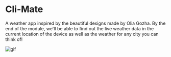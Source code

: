 # Cli-Mate
A weather app inspired by the beautiful designs made by Olia Gozha. By the end of the module, we'll be able to find out the live weather data in the current location of the device as well as the weather for any city you can think of!

![gif](./images/clima-demo.gif)